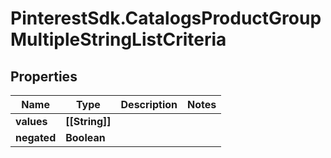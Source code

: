 # PinterestSdk.CatalogsProductGroupMultipleStringListCriteria

## Properties

Name | Type | Description | Notes
------------ | ------------- | ------------- | -------------
**values** | **[[String]]** |  | 
**negated** | **Boolean** |  | 


